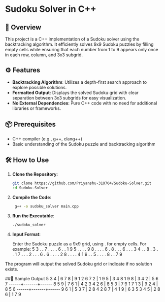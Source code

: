 # Sudoku Solver in C++

## 🧩 Overview

This project is a C++ implementation of a Sudoku solver using the backtracking algorithm. It efficiently solves 9x9 Sudoku puzzles by filling empty cells while ensuring that each number from 1 to 9 appears only once in each row, column, and 3x3 subgrid.

## ⚙️ Features

- **Backtracking Algorithm**: Utilizes a depth-first search approach to explore possible solutions.
- **Formatted Output**: Displays the solved Sudoku grid with clear separation between 3x3 subgrids for easy visualization.
- **No External Dependencies**: Pure C++ code with no need for additional libraries or frameworks.

## 📦 Prerequisites

- C++ compiler (e.g., g++, clang++)
- Basic understanding of the Sudoku puzzle and backtracking algorithm

## 🛠️ How to Use

1. **Clone the Repository**:

   ```bash
   git clone https://github.com/Priyanshu-310704/Sudoku-Solver.git
   cd Sudoku-Solver
2. **Compile the Code**:
   ```bash
    g++ -o sudoku_solver main.cpp

3. **Run the Executable**:
    ```bash
    ./sudoku_solver


4. **Input Format**:

   Enter the Sudoku puzzle as a 9x9 grid, using . for empty cells. For example:
    5 3 . . 7 . . . .
    6 . . 1 9 5 . . .
    . 9 8 . . . . 6 .
    8 . . . 6 . . . 3
    4 . . 8 . 3 . . 1
    7 . . . 2 . . . 6
    . 6 . . . . 2 8 .
    . . . 4 1 9 . . 5
    . . . . 8 . . 7 9


The program will output the solved Sudoku grid or indicate if no solution exists.

##🎨 Sample Output
5 3 4 | 6 7 8 | 9 1 2
6 7 2 | 1 9 5 | 3 4 8
1 9 8 | 3 4 2 | 5 6 7
------+-------+------
8 5 9 | 7 6 1 | 4 2 3
4 2 6 | 8 5 3 | 7 9 1
7 1 3 | 9 2 4 | 8 5 6
------+-------+------
9 6 1 | 5 3 7 | 2 8 4
2 8 7 | 4 1 9 | 6 3 5
3 4 5 | 2 8 6 | 1 7 9
